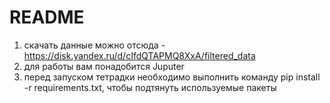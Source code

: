 # README

1. скачать данные можно отсюда - https://disk.yandex.ru/d/cIfdQTAPMQ8XxA/filtered_data
2. для работы вам понадобится Juputer
3. перед запуском тетрадки необходимо выполнить команду pip install -r requirements.txt, чтобы подтянуть используемые пакеты
